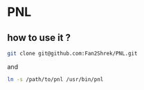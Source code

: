 # PNL

## how to use it ?

```bash
git clone git@github.com:Fan2Shrek/PNL.git
```

and
```bash
ln -s /path/to/pnl /usr/bin/pnl
```
